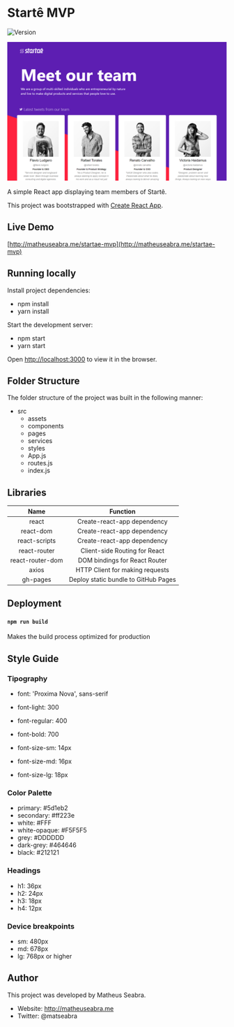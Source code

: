 # Startê MVP

![Version](https://img.shields.io/badge/version-1.0-green.svg)

![Startaê MVP](https://github.com/matheuseabra/startae-mvp/blob/master/public/StartaeHomepage.png)

A simple React app displaying team members of Startê.

This project was bootstrapped with [Create React App](https://github.com/facebook/create-react-app).

## Live Demo

[http://matheuseabra.me/startae-mvp](http://matheuseabra.me/startae-mvp)

## Running locally

Install project dependencies: 

- npm install
- yarn install

Start the development server:

- npm start
- yarn start

Open [http://localhost:3000](http://localhost:3000) to view it in the browser.

## Folder Structure

The folder structure of the project was built in the following manner:

- src
  - assets
  - components
  - pages
  - services
  - styles
  - App.js
  - routes.js
  - index.js

## Libraries

Name| Function
|:---:| :-----:|
react | Create-react-app dependency
react-dom | Create-react-app dependency
react-scripts | Create-react-app dependency
react-router | Client-side Routing for React
react-router-dom | DOM bindings for React Router
axios | HTTP Client for making requests
gh-pages | Deploy static bundle to GitHub Pages

## Deployment

#### `npm run build`

Makes the build process optimized for production

## Style Guide

### Tipography

- font: 'Proxima Nova', sans-serif
- font-light: 300
- font-regular: 400
- font-bold: 700

- font-size-sm: 14px
- font-size-md: 16px
- font-size-lg: 18px

### Color Palette

  - primary: #5d1eb2
  - secondary: #ff223e
  - white: #FFF
  - white-opaque: #F5F5F5
  - grey: #DDDDDD
  - dark-grey: #464646
  - black: #212121

### Headings

- h1: 36px
- h2: 24px
- h3: 18px
- h4: 12px

### Device breakpoints

- sm: 480px
- md: 678px
- lg: 768px or higher

## Author

This project was developed by Matheus Seabra.
- Website: http://matheuseabra.me
- Twitter: @matseabra